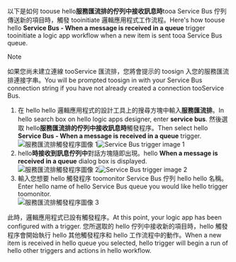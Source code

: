 <span data-ttu-id="0dd9a-101">以下是如何 toouse hello**服務匯流排的佇列中接收訊息時**tooa Service Bus 佇列傳送新的項目時，觸發 tooinitiate 邏輯應用程式工作流程。</span><span class="sxs-lookup"><span data-stu-id="0dd9a-101">Here's how toouse hello **Service Bus - When a message is received in a queue** trigger tooinitiate a logic app workflow when a new item is sent tooa Service Bus queue.</span></span>  

> [!NOTE]
> <span data-ttu-id="0dd9a-102">如果您尚未建立連線 tooService 匯流排，您將會提示的 toosign 入您的服務匯流排連接字串。</span><span class="sxs-lookup"><span data-stu-id="0dd9a-102">You will be prompted toosign in with your Service Bus connection string if you have not already created a connection tooService Bus.</span></span>  
> 
> 

1. <span data-ttu-id="0dd9a-103">在 hello hello 邏輯應用程式的設計工具上的搜尋方塊中輸入**服務匯流排**。</span><span class="sxs-lookup"><span data-stu-id="0dd9a-103">In hello search box on hello logic apps designer, enter **service bus**.</span></span> <span data-ttu-id="0dd9a-104">然後選取 hello**服務匯流排的佇列中接收訊息時**觸發程序。</span><span class="sxs-lookup"><span data-stu-id="0dd9a-104">Then select hello **Service Bus - When a message is received in a queue** trigger.</span></span>  
   <span data-ttu-id="0dd9a-105">![服務匯流排觸發程序圖像 1](./media/connectors-create-api-servicebus/trigger-1.png)</span><span class="sxs-lookup"><span data-stu-id="0dd9a-105">![Service Bus trigger image 1](./media/connectors-create-api-servicebus/trigger-1.png)</span></span>   
2. <span data-ttu-id="0dd9a-106">hello**時接收到訊息佇列中**對話方塊隨即出現。</span><span class="sxs-lookup"><span data-stu-id="0dd9a-106">hello **When a message is received in a queue** dialog box is displayed.</span></span>  
   <span data-ttu-id="0dd9a-107">![服務匯流排觸發程序圖像 2](./media/connectors-create-api-servicebus/trigger-2.png)</span><span class="sxs-lookup"><span data-stu-id="0dd9a-107">![Service Bus trigger image 2](./media/connectors-create-api-servicebus/trigger-2.png)</span></span>   
3. <span data-ttu-id="0dd9a-108">輸入您想要 hello 觸發程序 toomonitor Service Bus 佇列 hello hello 名稱。</span><span class="sxs-lookup"><span data-stu-id="0dd9a-108">Enter hello name of hello Service Bus queue you would like hello trigger toomonitor.</span></span>   
   ![服務匯流排觸發程序圖像 3](./media/connectors-create-api-servicebus/trigger-3.png)   

<span data-ttu-id="0dd9a-110">此時，邏輯應用程式已設有觸發程序。</span><span class="sxs-lookup"><span data-stu-id="0dd9a-110">At this point, your logic app has been configured with a trigger.</span></span> <span data-ttu-id="0dd9a-111">您所選取的 hello 佇列中接收新的項目時，hello 觸發程序會開始執行 hello 其他觸發程序和 hello 工作流程中的動作。</span><span class="sxs-lookup"><span data-stu-id="0dd9a-111">When a new item is received in hello queue you selected, hello trigger will begin a run of hello other triggers and actions in hello workflow.</span></span>    

